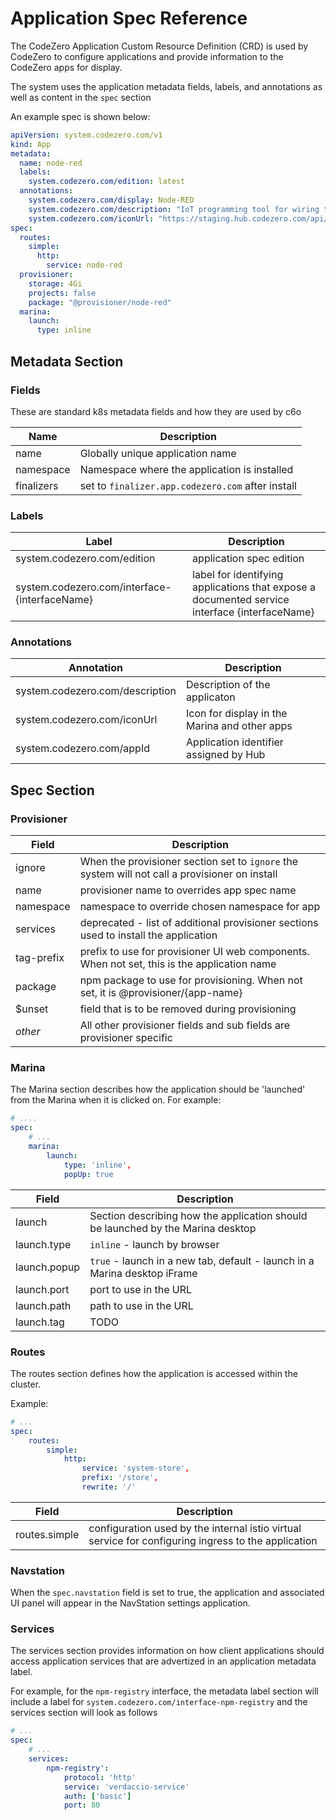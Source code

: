# Application Spec Reference

The CodeZero Application Custom Resource Definition (CRD) is used by CodeZero to configure applications and provide information to the CodeZero apps for display.

The system uses the application metadata fields, labels, and annotations as well as content in the `spec` section

An example spec is shown below:

```yaml
apiVersion: system.codezero.com/v1
kind: App
metadata:
  name: node-red
  labels:
    system.codezero.com/edition: latest
  annotations:
    system.codezero.com/display: Node-RED
    system.codezero.com/description: "IoT programming tool for wiring together hardware devices, APIs and online services."
    system.codezero.com/iconUrl: "https://staging.hub.codezero.com/api/assets/apps/01E8Q6AARJG3Q6XWEVDD7FYZ9V/icon"
spec:
  routes:
    simple:
      http:
        service: node-red
  provisioner:
    storage: 4Gi
    projects: false
    package: "@provisioner/node-red"
  marina:
    launch:
      type: inline
```

## Metadata Section

### Fields

These are standard k8s metadata fields and how they are used by c6o

| Name      | Description                                  |
|-----------|----------------------------------------------|
| name      | Globally unique application name             |
| namespace | Namespace where the application is installed |
| finalizers | set to `finalizer.app.codezero.com` after install |

### Labels

| Label                          | Description                                   |
|--------------------------------|-----------------------------------------------|
| system.codezero.com/edition     | application spec edition                      |
| system.codezero.com/interface-{interfaceName} | label for identifying applications that expose a documented service interface {interfaceName} |

### Annotations

| Annotation                     | Description |
|--------------------------------|-----------------------------------------------|
| system.codezero.com/description | Description of the applicaton                 |
| system.codezero.com/iconUrl     | Icon for display in the Marina and other apps |
| system.codezero.com/appId | Application identifier assigned by Hub |


## Spec Section

### Provisioner

| Field | Description |
|-------|-----------------------------------------------|
| ignore | When the provisioner section set to `ignore` the system will not call a provisioner on install |
| name | provisioner name to overrides app spec name |
| namespace | namespace to override chosen namespace for app |
| services | deprecated - list of additional provisioner sections used to install the application |
| tag-prefix | prefix to use for provisioner UI web components. When not set, this is the application name |
| package | npm package to use for provisioning. When not set, it is @provisioner/{app-name} |
| $unset | field that is to be removed during provisioning |
| *other* | All other provisioner fields and sub fields are provisioner specific |

### Marina

The Marina section describes how the application should be 'launched' from the Marina when it is clicked on. For example:

```yaml
# ....
spec:
    # ...
    marina:
        launch:
            type: 'inline',
            popUp: true
```

| Field | Description |
|-------|-----------------------------------------------|
| launch | Section describing how the application should be launched by the Marina desktop |
| launch.type | `inline` - launch by browser |
| launch.popup | `true` - launch in a new tab, default - launch in a Marina desktop iFrame |
| launch.port | port to use in the URL |
| launch.path | path to use in the URL |
| launch.tag | TODO |

### Routes

The routes section defines how the application is accessed within the cluster.

Example:

```yaml
# ...
spec:
    routes:
        simple:
            http:
                service: 'system-store',
                prefix: '/store',
                rewrite: '/'
```

| Field | Description |
|-------|-----------------------------------------------|
| routes.simple | configuration used by the internal istio virtual service for configuring ingress to the application |

### Navstation

When the `spec.navstation` field is set to true, the application and associated UI panel will appear in the NavStation settings application.

### Services

The services section provides information on how client applications should access application services that are advertized in an application metadata label.

For example, for the `npm-registry` interface, the metadata label section will include a label for `system.codezero.com/interface-npm-registry` and the services section will look as follows

```yaml
# ...
spec:
    # ...
    services:
        npm-registry':
            protocol: 'http'
            service: 'verdaccio-service'
            auth: ['basic']
            port: 80
```

